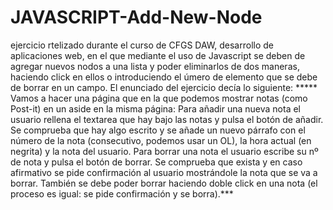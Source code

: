 # JAVASCRIPT-Add-New-Node
ejercicio rtelizado durante el curso de CFGS DAW, desarrollo de aplicaciones web, en el que mediante el uso de Javascript se deben de agregar nuevos nodos a una lista y poder eliminarlos de dos maneras, haciendo click en ellos o introduciendo el úmero de elemento que se debe de borrar en un campo. El enunciado del ejercicio decía lo siguiente: ***** Vamos a hacer una página que en la que podemos mostrar notas (como Post-it) en un aside en la misma página: Para añadir una nueva nota el usuario rellena el textarea que hay bajo las notas y pulsa el botón de añadir. Se comprueba que hay algo escrito y se añade un nuevo párrafo con el número de la nota (consecutivo, podemos usar un OL), la hora actual (en negrita) y la nota del usuario.
Para borrar una nota el usuario escribe su nº de nota y pulsa el botón de borrar. Se comprueba que exista y en caso afirmativo se pide confirmación al usuario mostrándole la nota que se va a borrar. También se debe poder borrar haciendo doble click en una nota (el proceso es igual: se pide confirmación y se borra).***
